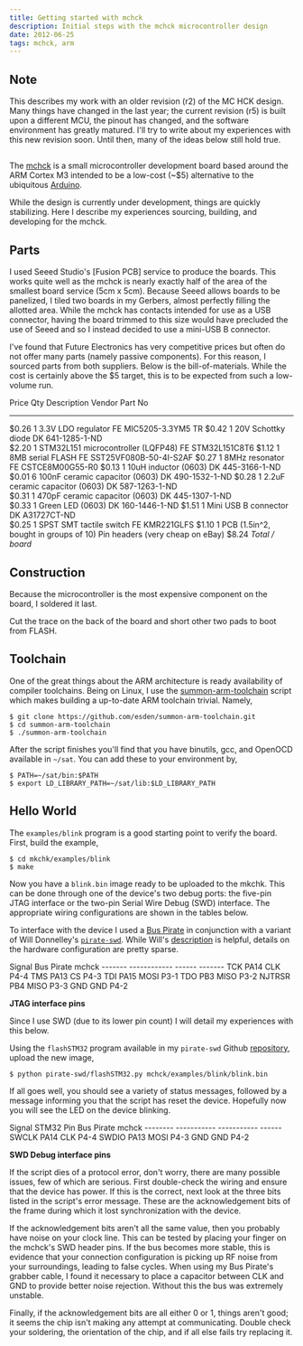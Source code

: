 ```yaml
---
title: Getting started with mchck
description: Initial steps with the mchck microcontroller design
date: 2012-06-25
tags: mchck, arm
---
```


## Note

This describes my work with an older revision (r2) of the MC HCK
design. Many things have changed in the last year; the current
revision (r5) is built upon a different MCU, the pinout has changed,
and the software environment has greatly matured. I'll try to write
about my experiences with this new revision soon. Until then, many of
the ideas below still hold true.


##
The [mchck](http://www.mchck.org/) is a small microcontroller
development board based around the ARM Cortex M3 intended to be a
low-cost (~$5) alternative to the ubiquitous
[Arduino](http://www.arduino.cc/).

While the design is currently under development, things are quickly
stabilizing. Here I describe my experiences sourcing, building, and
developing for the mchck.

## Parts

I used Seeed Studio's [Fusion PCB] service to produce the boards. This
works quite well as the mchck is nearly exactly half of the area of
the smallest board service (5cm x 5cm). Because Seeed allows boards to
be panelized, I tiled two boards in my Gerbers, almost perfectly
filling the allotted area. While the mchck has contacts intended for
use as a USB connector, having the board trimmed to this size would
have precluded the use of Seeed and so I instead decided to use a
mini-USB B connector.

I've found that Future Electronics has very competitive prices but
often do not offer many parts (namely passive components). For this
reason, I sourced parts from both suppliers. Below is the
bill-of-materials. While the cost is certainly above the $5 target,
this is to be expected from such a low-volume run.

Price    Qty      Description                           Vendor Part No
------   ----     -------------                         ------ ----------
$0.26    1        3.3V LDO regulator                    FE     MIC5205-3.3YM5 TR
$0.42    1        20V Schottky diode                    DK     641-1285-1-ND	
$2.20    1        STM32L151 microcontroller (LQFP48)    FE     STM32L151C8T6 
$1.12    1        8MB serial FLASH                      FE     SST25VF080B-50-4I-S2AF
$0.27    1        8MHz resonator                        FE     CSTCE8M00G55-R0
$0.13    1        10uH inductor (0603)                  DK     445-3166-1-ND	
$0.01    6        100nF ceramic capacitor (0603)        DK     490-1532-1-ND
$0.28    1        2.2uF ceramic capacitor (0603)        DK     587-1263-1-ND	
$0.31    1        470pF ceramic capacitor (0603)        DK     445-1307-1-ND	
$0.33    1        Green LED (0603)                      DK     160-1446-1-ND
$1.51    1        Mini USB B connector                  DK     A31727CT-ND	
$0.25    1        SPST SMT tactile switch               FE     KMR221GLFS
$1.10    1        PCB (1.5in^2, bought in groups of 10)
                  Pin headers (very cheap on eBay)
$8.24             *Total / board*

## Construction

Because the microcontroller is the most expensive component on the
board, I soldered it last.

Cut the trace on the back of the board and short other two pads to
boot from FLASH.

## Toolchain

One of the great things about the ARM architecture is ready
availability of compiler toolchains. Being on Linux, I use the
[summon-arm-toolchain](https://github.com/esden/summon-arm-toolchain)
script which makes building a up-to-date ARM toolchain trivial. Namely,

    $ git clone https://github.com/esden/summon-arm-toolchain.git
    $ cd summon-arm-toolchain
    $ ./summon-arm-toolchain
    
After the script finishes you'll find that you have binutils, gcc, and
OpenOCD available in `~/sat`. You can add these to your environment by,

    $ PATH=~/sat/bin:$PATH
    $ export LD_LIBRARY_PATH=~/sat/lib:$LD_LIBRARY_PATH
    
## Hello World

The `examples/blink` program is a good starting point to verify the board.
First, build the example,

    $ cd mkchk/examples/blink
    $ make

Now you have a `blink.bin` image ready to be uploaded to the mkchk.
This can be done through one of the device's two debug ports: the
five-pin JTAG interface or the two-pin Serial Wire Debug (SWD)
interface. The appropriate wiring configurations are shown in the
tables below.

To interface with the device I used a
[Bus Pirate](http://dangerousprototypes.com/docs/Bus_Pirate) in
conjunction with a variant of Will Donnelley's
[`pirate-swd`](http://www.willdonnelly.net/blog/bus-pirate-serial-wire/). While
Will's
[description](http://www.willdonnelly.net/blog/bus-pirate-serial-wire/)
is helpful, details on the hardware configuration are pretty sparse.

<div style="float:right;">
Signal    Bus Pirate      mchck    
-------   ------------    ------   -------
TCK       PA14            CLK      P4-4
TMS       PA13            CS       P4-3
TDI       PA15            MOSI     P3-1
TDO       PB3             MISO     P3-2
NJTRSR    PB4             MISO     P3-3
GND                       GND      P4-2

<b>JTAG interface pins</b>
</div>


Since I use SWD (due to its lower pin count) I will detail my
experiences with this below.


Using the `flashSTM32` program available in my `pirate-swd` Github
[repository](https://github.com/bgamari/pirate-swd), upload the new
image,

    $ python pirate-swd/flashSTM32.py mchck/examples/blink/blink.bin

If all goes well, you should see a variety of status messages,
followed by a message informing you that the script has reset the
device. Hopefully now you will see the LED on the device blinking.

<div style="float:right; background-color: grey50;">
Signal     STM32 Pin    Bus Pirate    mchck
--------   -----------  -----------   ------
SWCLK      PA14         CLK           P4-4
SWDIO      PA13         MOSI          P4-3
GND                     GND           P4-2

<b>SWD Debug interface pins</b>
</div>

If the script dies of a protocol error, don't worry, there are many
possible issues, few of which are serious. First double-check the
wiring and ensure that the device has power. If this is the correct,
next look at the three bits listed in the script's error
message. These are the acknowledgement bits of the frame during which
it lost synchronization with the device.

If the acknowledgement bits aren't all the same value, then you
probably have noise on your clock line. This can be tested by placing
your finger on the mchck's SWD header pins. If the bus becomes more
stable, this is evidence that your connection configuration is picking
up RF noise from your surroundings, leading to false cycles.  When
using my Bus Pirate's grabber cable, I found it necessary to place a
capacitor between CLK and GND to provide better noise
rejection. Without this the bus was extremely unstable.

Finally, if the acknowledgement bits are all either 0 or 1, things
aren't good; it seems the chip isn't making any attempt at
communicating. Double check your soldering, the orientation of the
chip, and if all else fails try replacing it. 
    
